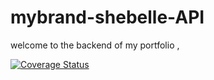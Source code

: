 # mybrand-shebelle-API
welcome to the backend of my portfolio ,

[![Coverage Status](https://coveralls.io/repos/github/shebz2023/mybrand-shebelle-API/badge.svg?branch=main)](https://coveralls.io/github/shebz2023/mybrand-shebelle-API?branch=main)
